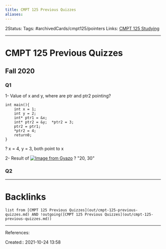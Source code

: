 ```yaml
---
title: CMPT 125 Previous Quizzes
aliases:
---
```

2Status: 
Tags: #archivedCards/cmpt125/pointers
Links: [CMPT 125 Studying](out/cmpt-125-studying.md)
___

# CMPT 125 Previous Quizzes

## Fall 2020

### Q1

1- Value of x and y, where are ptr and ptr2 pointing?
```
int main(){
	int x = 1;
	int y = 2;
	int* ptr1 = &x;
	int* ptr2 = &y;  *ptr2 = 3;
	ptr2 = ptr1;
	*ptr2 = 4;
	return0;
}
```
?
x = 4, y = 3, both point to x

2- Result of
[![Image from Gyazo](https://i.gyazo.com/342b56ad48b58e0fb6ffdeb6d3db631d.png)](https://gyazo.com/342b56ad48b58e0fb6ffdeb6d3db631d)
?
"20, 30"

### Q2

___

# Backlinks

```dataview
list from [CMPT 125 Previous Quizzes](out/cmpt-125-previous-quizzes.md) AND !outgoing([CMPT 125 Previous Quizzes](out/cmpt-125-previous-quizzes.md))
```
___
References:

Created:: 2021-10-24 13:58
